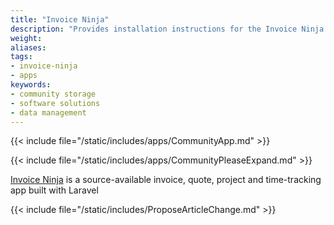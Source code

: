 ```yaml
---
title: "Invoice Ninja"
description: "Provides installation instructions for the Invoice Ninja application in TrueNAS."
weight: 
aliases:
tags:
- invoice-ninja
- apps
keywords:
- community storage
- software solutions
- data management
---
```


{{< include file="/static/includes/apps/CommunityApp.md" >}}

{{< include file="/static/includes/apps/CommunityPleaseExpand.md" >}}

<a href="https://invoiceninja.com/">Invoice Ninja</a> is a source-available invoice, quote, project and time-tracking app built with Laravel

{{< include file="/static/includes/ProposeArticleChange.md" >}}
